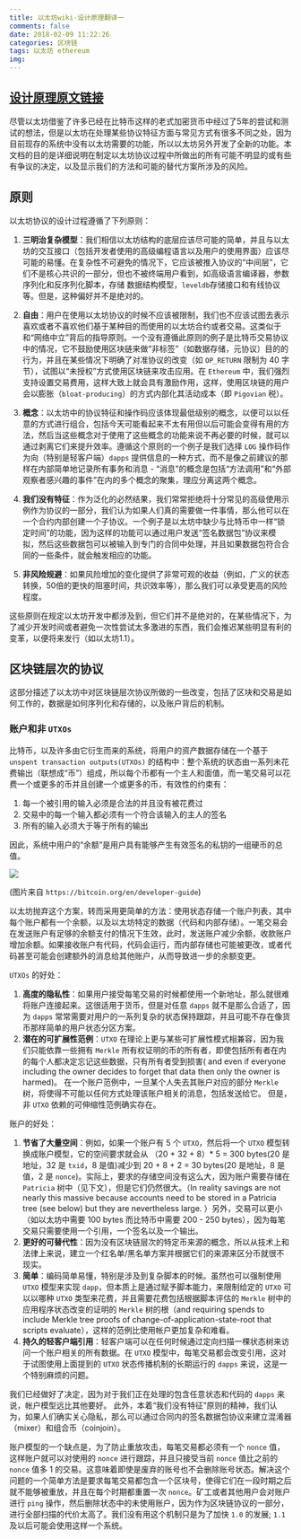 ```yaml
---
title: 以太坊wiki-设计原理翻译一
comments: false
date: 2018-02-09 11:22:26
categories: 区块链
tags: 以太坊 ethereum
img:
---
```

## [设计原理原文链接](https://github.com/ethereum/wiki/wiki/Design-Rationale)

尽管以太坊借鉴了许多已经在比特币这样的老式加密货币中经过了5年的尝试和测试的想法，但是以太坊在处理某些协议特征方面与常见方式有很多不同之处，因为目前现存的系统中没有以太坊需要的功能，所以以太坊另外开发了全新的功能。本文档的目的是详细说明在制定以太坊协议过程中所做出的所有可能不明显的或有些有争议的决定，以及显示我们的方法和可能的替代方案所涉及的风险。

## 原则

以太坊协议的设计过程遵循了下列原则：

1. **三明治复杂模型**：我们相信以太坊结构的底层应该尽可能的简单，并且与以太坊的交互接口（包括开发者使用的高级编程语言以及用户的使用界面）应该尽可能的易懂。在复杂性不可避免的情况下，它应该被推入协议的“中间层”，它们不是核心共识的一部分，但也不被终端用户看到，如高级语言编译器，参数序列化和反序列化脚本，存储 数据结构模型，`leveldb`存储接口和有线协议等。但是，这种偏好并不是绝对的。

2. **自由**：用户在使用以太坊协议的时候不应该被限制，我们也不应该试图去表示喜欢或者不喜欢他们基于某种目的而使用的以太坊合约或者交易。这类似于和“网络中立”背后的指导原则。一个没有遵循此原则的例子是比特币交易协议中的情况，它不鼓励使用区块链来做“非标签”（如数据存储，元协议）目的的行为，并且在某些情况下明确了对准协议的改变（如 `OP_RETURN` 限制为 40 字节），试图以“未授权”方式使用区块链来攻击应用。在 `Ethereum` 中，我们强烈支持设置交易费用，这样大致上就会具有激励作用，这样，使用区块链的用户会以膨胀（`bloat-producing`）的方式内部化其活动成本（即 `Pigovian` 税）。

3. **概念**：以太坊中的协议特征和操作码应该体现最低级别的概念，以便可以以任意的方式进行组合，包括今天可能看起来不太有用但以后可能会变得有用的方法，然后当这些概念对于使用了这些概念的功能来说不再必要的时候，就可以通过剥离它们来提升效率。遵循这个原则的一个例子是我们选择 `LOG` 操作码作为向（特别是轻客户端）`dapps` 提供信息的一种方式，而不是像之前建议的那样在内部简单地记录所有事务和消息 - “消息”的概念是包括“方法调用”和“外部观察者感兴趣的事件”在内的多个概念的聚集，理应分离这两个概念。

4. **我们没有特征**：作为泛化的必然结果，我们常常拒绝将十分常见的高级使用示例作为协议的一部分，我们认为如果人们真的需要做一件事情，那么他可以在一个合约内部创建一个子协议。一个例子是以太坊中缺少与比特币中一样“锁定时间”的功能，因为这样的功能可以通过用户发送“签名数据包”协议来模拟，然后这些数据包可以被输入到专门的合同中处理，并且如果数据包符合合同的一些条件，就会触发相应的功能。

5. **非风险规避**：如果风险增加的变化提供了非常可观的收益（例如，广义的状态转换，50倍的更快的阻塞时间，共识效率等），那么我们可以承受更高的风险程度。

这些原则在规定以太坊开发中都涉及到，但它们并不是绝对的，在某些情况下，为了减少开发时间或者避免一次性尝试太多激进的东西，我们会推迟某些明显有利的变革，以便将来发行（如以太坊1.1）。

## 区块链层次的协议

这部分描述了以太坊中对区块链层次协议所做的一些改变，包括了区块和交易是如何工作的，数据是如何序列化和存储的，以及账户背后的机制。

### 账户和非 `UTXOs`

比特币，以及许多由它衍生而来的系统，将用户的资产数据存储在一个基于 `unspent transaction outputs(UTXOs)` 的结构中：整个系统的状态由一系列未花费输出（联想成“币”）组成，所以每个币都有一个主人和面值，而一笔交易可以花费一个或更多的币并且创建一个或更多的币，有效性的约束有：

1. 每一个被引用的输入必须是合法的并且没有被花费过
2. 交易中的每一个输入都必须有一个符合该输入的主人的签名
3. 所有的输入必须大于等于所有的输出

因此，系统中用户的“余额”是用户具有能够产生有效签名的私钥的一组硬币的总值。

![](https://bitcoin.org/img/dev/en-transaction-propagation.svg)

(图片来自 `https://bitcoin.org/en/developer-guide`)

以太坊抛弃这个方案，转而采用更简单的方法：使用状态存储一个账户列表，其中每个账户都有一个余额，以及以太坊特定的数据（代码和内部存储）。一笔交易会在发送账户有足够的余额支付的情况下生效，此时，发送账户减少余额，收款账户增加余额。如果接收账户有代码，代码会运行，而内部存储也可能被更改，或者代码甚至可能会创建额外的消息给其他账户，从而导致进一步的余额变更。

`UTXOs` 的好处：

1. **高度的隐私性**：如果用户接受每笔交易的时候都使用一个新地址，那么就很难将账户连接起来。这很适用于货币，但是对任意 `dapps` 就不是那么合适了，因为 `dapps` 常常需要对用户的一系列复杂的状态保持跟踪，并且可能不存在像货币那样简单的用户状态分区方案。
2. **潜在的可扩展性范例**：`UTXO` 在理论上更与某些可扩展性模式相兼容，因为我们只能依靠一些拥有 `Merkle` 所有权证明的币的所有者，即使包括所有者在内的每个人都决定忘记这些数据，只有所有者受到损害( and even if everyone including the owner decides to forget that data then only the owner is harmed)。 在一个账户范例中，一旦某个人失去其账户对应的部分 `Merkle` 树，将使得不可能以任何方式处理该账户相关的消息，包括发送给它。 但是，非 `UTXO` 依赖的可伸缩性范例确实存在。

账户的好处：

1. **节省了大量空间**：例如，如果一个账户有 5 个 `UTXO`，然后将一个 `UTXO` 模型转换成账户模型，它的空间要求就会从 （20 + 32 + 8）* 5 = 300 bytes(20 是地址，32 是 `txid`，8 是值)减少到 20 + 8 + 2 = 30 bytes(20 是地址，8 是值，2 是 `nonce`)。实际上，要求的存储空间没有这么大，因为账户需要存储在 `Patricia` 树中（见下文），但是它们仍然很大。（In reality savings are not nearly this massive because accounts need to be stored in a Patricia tree (see below) but they are nevertheless large. ）另外，交易可以更小（如以太坊中需要 100 bytes 而比特币中需要 200 - 250 bytes），因为每笔交易只需要使用一个引用，一个签名以及一个输出。
2. **更好的可替代性**：因为没有区块链层次的特定币来源的概念，所以从技术上和法律上来说，建立一个红名单/黑名单方案并根据它们的来源来区分币就很不现实。
3. **简单**：编码简单易懂，特别是涉及到复杂脚本的时候。虽然也可以强制使用 `UTXO` 模型来实现 `dapp`，但本质上是通过赋予脚本能力，来限制给定的 `UTXO` 可以以哪种 `UTXO` 类型来花费，并且需要花费包括根据脚本评估的 `Merkle` 树中的应用程序状态改变的证明的 `Merkle` 树的根（and requiring spends to include Merkle tree proofs of change-of-application-state-root that scripts evaluate），这样的范例比使用帐户更加复杂和难看。
4. **持久的轻客户端引用**：轻客户端可以在任何时候通过定向扫描一棵状态树来访问一个账户相关的所有数据。在 `UTXO` 模型中，每笔交易都会改变引用，这对于试图使用上面提到的 `UTXO` 状态传播机制的长期运行的 `dapps` 来说，这是一个特别麻烦的问题。

我们已经做好了决定，因为对于我们正在处理的包含任意状态和代码的 `dapps` 来说，帐户模型远比其他要好。 此外，本着“我们没有特征”原则的精神，我们认为，如果人们确实关心隐私，那么可以通过合同内的签名数据包协议来建立混淆器（mixer）和组合币（coinjoin）。

账户模型的一个缺点是，为了防止重放攻击，每笔交易都必须有一个 `nonce` 值，这样账户就可以对使用的 `nonce` 进行跟踪，并且只接受当前 `nonce` 值比之前的 `nonce` 值多 1 的交易。这意味着即使是废弃的账号也不会删除账号状态。解决这个问题的一个简单方法是要求每笔交易都包含一个区块号，使得它们在一段时期之后就不能够被重放，并且在每个时期都重置一次 `nonce`。矿工或者其他用户会对账户进行 `ping` 操作，然后删除状态中的未使用账户，因为作为区块链协议的一部分，进行全部扫描的代价太高了。我们没有用这个机制只是为了加快 `1.0` 的发展; `1.1` 及以后可能会使用这样一个系统。
